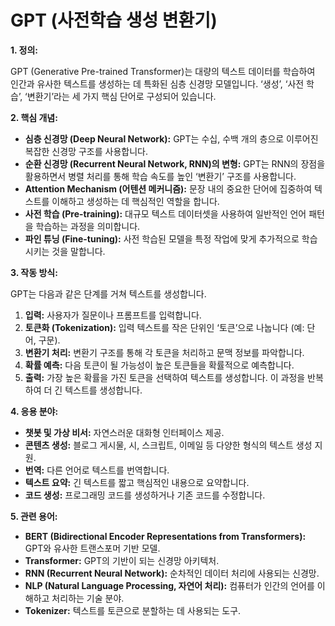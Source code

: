 # GPT (사전학습 생성 변환기)

**1. 정의:**

GPT (Generative Pre-trained Transformer)는 대량의 텍스트 데이터를 학습하여 인간과 유사한 텍스트를 생성하는 데 특화된 심층 신경망 모델입니다. ‘생성’, ‘사전 학습’, ‘변환기’라는 세 가지 핵심 단어로 구성되어 있습니다.

**2. 핵심 개념:**

*   **심층 신경망 (Deep Neural Network):** GPT는 수십, 수백 개의 층으로 이루어진 복잡한 신경망 구조를 사용합니다.
*   **순환 신경망 (Recurrent Neural Network, RNN)의 변형:** GPT는 RNN의 장점을 활용하면서 병렬 처리를 통해 학습 속도를 높인 ‘변환기’ 구조를 사용합니다.
*   **Attention Mechanism (어텐션 메커니즘):**  문장 내의 중요한 단어에 집중하여 텍스트를 이해하고 생성하는 데 핵심적인 역할을 합니다.
*   **사전 학습 (Pre-training):**  대규모 텍스트 데이터셋을 사용하여 일반적인 언어 패턴을 학습하는 과정을 의미합니다.
*   **파인 튜닝 (Fine-tuning):** 사전 학습된 모델을 특정 작업에 맞게 추가적으로 학습시키는 것을 말합니다.

**3. 작동 방식:**

GPT는 다음과 같은 단계를 거쳐 텍스트를 생성합니다.

1.  **입력:** 사용자가 질문이나 프롬프트를 입력합니다.
2.  **토큰화 (Tokenization):** 입력 텍스트를 작은 단위인 ‘토큰’으로 나눕니다 (예: 단어, 구문).
3.  **변환기 처리:**  변환기 구조를 통해 각 토큰을 처리하고 문맥 정보를 파악합니다.
4.  **확률 예측:**  다음 토큰이 될 가능성이 높은 토큰들을 확률적으로 예측합니다.
5.  **출력:**  가장 높은 확률을 가진 토큰을 선택하여 텍스트를 생성합니다. 이 과정을 반복하여 더 긴 텍스트를 생성합니다.

**4. 응용 분야:**

*   **챗봇 및 가상 비서:** 자연스러운 대화형 인터페이스 제공.
*   **콘텐츠 생성:** 블로그 게시물, 시, 스크립트, 이메일 등 다양한 형식의 텍스트 생성 지원.
*   **번역:**  다른 언어로 텍스트를 번역합니다.
*   **텍스트 요약:** 긴 텍스트를 짧고 핵심적인 내용으로 요약합니다.
*   **코드 생성:**  프로그래밍 코드를 생성하거나 기존 코드를 수정합니다.

**5. 관련 용어:**

*   **BERT (Bidirectional Encoder Representations from Transformers):** GPT와 유사한 트랜스포머 기반 모델.
*   **Transformer:**  GPT의 기반이 되는 신경망 아키텍처.
*   **RNN (Recurrent Neural Network):** 순차적인 데이터 처리에 사용되는 신경망.
*   **NLP (Natural Language Processing, 자연어 처리):** 컴퓨터가 인간의 언어를 이해하고 처리하는 기술 분야.
*   **Tokenizer:** 텍스트를 토큰으로 분할하는 데 사용되는 도구.